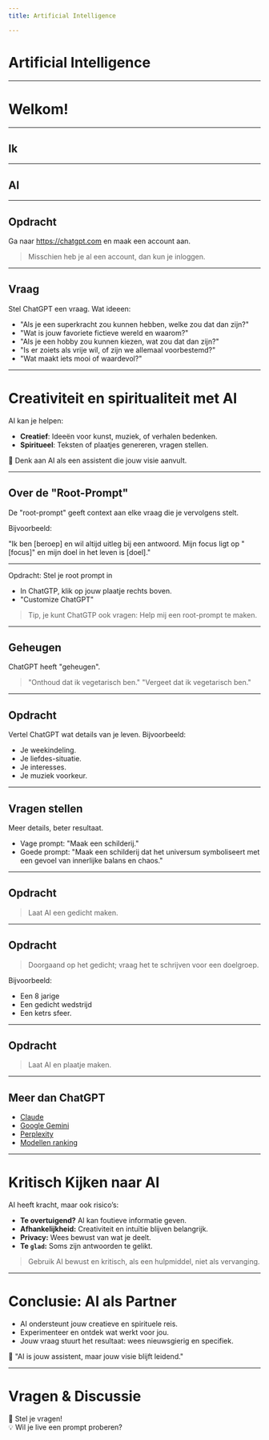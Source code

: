 ```yaml
---
title: Artificial Intelligence

---
```


#  Artificial Intelligence

---

# Welkom!

---

## Ik

---

## AI

----

## Opdracht

Ga naar https://chatgpt.com en maak een account aan.

> Misschien heb je al een account, dan kun je inloggen.

----

## Vraag

Stel ChatGPT een vraag. Wat ideeen:

- "Als je een superkracht zou kunnen hebben, welke zou dat dan zijn?"
- "Wat is jouw favoriete fictieve wereld en waarom?"
- "Als je een hobby zou kunnen kiezen, wat zou dat dan zijn?"
- "Is er zoiets als vrije wil, of zijn we allemaal voorbestemd?"
- "Wat maakt iets mooi of waardevol?"

---

# Creativiteit en spiritualiteit met AI

AI kan je helpen:

- **Creatief**: Ideeën voor kunst, muziek, of verhalen bedenken.
- **Spiritueel**: Teksten of plaatjes genereren, vragen stellen.

🌟 Denk aan AI als een assistent die jouw visie aanvult.

---

## Over de "Root-Prompt"

De "root-prompt" geeft context aan elke vraag die je vervolgens stelt.

Bijvoorbeeld:

"Ik ben [beroep] en wil altijd uitleg bij een antwoord. Mijn focus ligt op "[focus]" en mijn doel in het leven is [doel]."

----

Opdracht: Stel je root prompt in

- In ChatGTP, klik op jouw plaatje rechts boven.
- "Customize ChatGPT"

> Tip, je kunt ChatGTP ook vragen: Help mij een root-prompt te maken.

---

## Geheugen

ChatGPT heeft "geheugen".

> "Onthoud dat ik vegetarisch ben."
> "Vergeet dat ik vegetarisch ben."

----

## Opdracht

Vertel ChatGPT wat details van je leven. Bijvoorbeeld:

- Je weekindeling.
- Je liefdes-situatie.
- Je interesses.
- Je muziek voorkeur.

---

## Vragen stellen

Meer details, beter resultaat.

- Vage prompt: "Maak een schilderij."
- Goede prompt: "Maak een schilderij dat het universum symboliseert met een gevoel van innerlijke balans en chaos."

---

## Opdracht

> Laat AI een gedicht maken.

----

## Opdracht

> Doorgaand op het gedicht; vraag het te schrijven voor een doelgroep.

Bijvoorbeeld:

- Een 8 jarige
- Een gedicht wedstrijd
- Een ketrs sfeer.

---

## Opdracht

> Laat AI en plaatje maken.

---

## Meer dan ChatGPT

- [Claude](https://claude.ai/)
- [Google Gemini](https://gemini.google.com/)
- [Perplexity](https://www.perplexity.ai/)
- [Modellen ranking](https://openrouter.ai/rankings)
---

# Kritisch Kijken naar AI

AI heeft kracht, maar ook risico’s:

- **Te overtuigend?** AI kan foutieve informatie geven.
- **Afhankelijkheid:** Creativiteit en intuïtie blijven belangrijk.
- **Privacy:** Wees bewust van wat je deelt.
- **Te `glad`:** Soms zijn antwoorden te gelikt.

> Gebruik AI bewust en kritisch, als een hulpmiddel, niet als vervanging.

---

# Conclusie: AI als Partner

- AI ondersteunt jouw creatieve en spirituele reis.
- Experimenteer en ontdek wat werkt voor jou.
- Jouw vraag stuurt het resultaat: wees nieuwsgierig en specifiek.

🌟 "AI is jouw assistent, maar jouw visie blijft leidend."

---

# Vragen & Discussie

🤔 Stel je vragen!  
💡 Wil je live een prompt proberen?  
